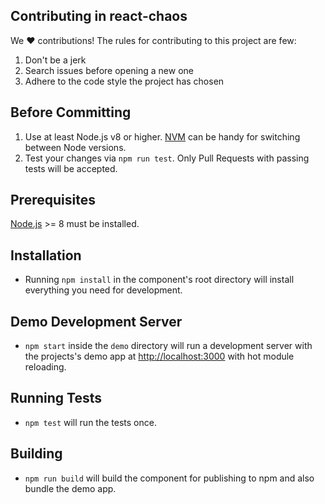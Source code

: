 ## Contributing in react-chaos

We ❤️ contributions! The rules for contributing to this project are few:

1. Don't be a jerk
1. Search issues before opening a new one
1. Adhere to the code style the project has chosen

## Before Committing

1. Use at least Node.js v8 or higher. [NVM](https://github.com/creationix/nvm) can be handy for switching between Node versions.
1. Test your changes via `npm run test`. Only Pull Requests with passing tests will be accepted.

## Prerequisites

[Node.js](http://nodejs.org/) >= 8 must be installed.

## Installation

- Running `npm install` in the component's root directory will install everything you need for development.

## Demo Development Server

- `npm start` inside the `demo` directory will run a development server with the projects's demo app at [http://localhost:3000](http://localhost:3000) with hot module reloading.

## Running Tests

- `npm test` will run the tests once.

## Building

- `npm run build` will build the component for publishing to npm and also bundle the demo app.
